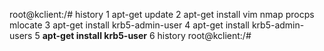 root@kclient:/# history
    1  apt-get update
    2  apt-get install vim nmap procps mlocate 
    3  apt-get install krb5-admin-user
    4  apt-get install krb5-admin-users
    5  **apt-get install krb5-user**
    6  history
root@kclient:/# 
